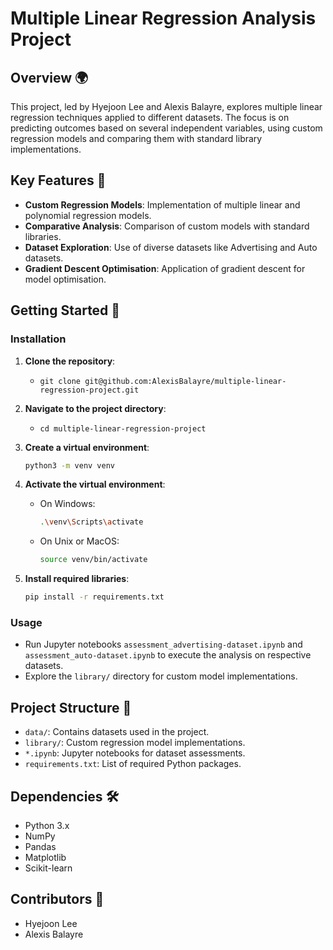 # Multiple Linear Regression Analysis Project

## Overview 🌍

This project, led by Hyejoon Lee and Alexis Balayre, explores multiple linear regression techniques applied to different datasets. The focus is on predicting outcomes based on several independent variables, using custom regression models and comparing them with standard library implementations.

## Key Features 🌟

- **Custom Regression Models**: Implementation of multiple linear and polynomial regression models.
- **Comparative Analysis**: Comparison of custom models with standard libraries.
- **Dataset Exploration**: Use of diverse datasets like Advertising and Auto datasets.
- **Gradient Descent Optimisation**: Application of gradient descent for model optimisation.

## Getting Started 🚀

### Installation

1. **Clone the repository**:

   - `git clone git@github.com:AlexisBalayre/multiple-linear-regression-project.git`

2. **Navigate to the project directory**:

   - `cd multiple-linear-regression-project`

3. **Create a virtual environment**:

   ```bash
   python3 -m venv venv
   ```

4. **Activate the virtual environment**:

   - On Windows:

     ```bash
     .\venv\Scripts\activate
     ```

   - On Unix or MacOS:

     ```bash
     source venv/bin/activate
     ```

5. **Install required libraries**:

   ```bash
   pip install -r requirements.txt
   ```

### Usage

- Run Jupyter notebooks `assessment_advertising-dataset.ipynb` and `assessment_auto-dataset.ipynb` to execute the analysis on respective datasets.
- Explore the `library/` directory for custom model implementations.

## Project Structure 📂

- `data/`: Contains datasets used in the project.
- `library/`: Custom regression model implementations.
- `*.ipynb`: Jupyter notebooks for dataset assessments.
- `requirements.txt`: List of required Python packages.

## Dependencies 🛠️

- Python 3.x
- NumPy
- Pandas
- Matplotlib
- Scikit-learn

## Contributors 🤝

- Hyejoon Lee
- Alexis Balayre
